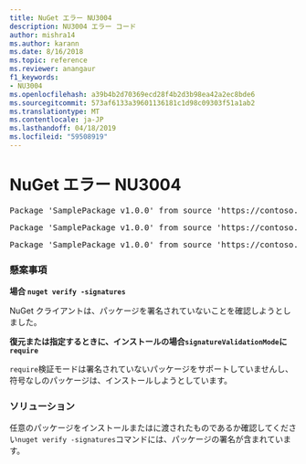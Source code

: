 ```yaml
---
title: NuGet エラー NU3004
description: NU3004 エラー コード
author: mishra14
ms.author: karann
ms.date: 8/16/2018
ms.topic: reference
ms.reviewer: anangaur
f1_keywords:
- NU3004
ms.openlocfilehash: a39b4b2d70369ecd28f4b2d3b98ea42a2ec8bde6
ms.sourcegitcommit: 573af6133a39601136181c1d98c09303f51a1ab2
ms.translationtype: MT
ms.contentlocale: ja-JP
ms.lasthandoff: 04/18/2019
ms.locfileid: "59508919"
---
```

# <a name="nuget-error-nu3004"></a>NuGet エラー NU3004

<pre>Package 'SamplePackage v1.0.0' from source 'https://contoso.com/index.json': The package is not signed.</pre>
<pre>Package 'SamplePackage v1.0.0' from source 'https://contoso.com/index.json': signatureValidationMode is set to require, so packages are allowed only if signed by trusted signers; however, this package is unsigned.</pre>
<pre>Package 'SamplePackage v1.0.0' from source 'https://contoso.com/index.json': This repository indicated that all its packages are repository signed; however, this package is unsigned.</pre>

### <a name="issue"></a>懸案事項

**場合 `nuget verify -signatures`**

NuGet クライアントは、パッケージを署名されていないことを確認しようとしました。

**復元または指定するときに、インストールの場合`signatureValidationMode`に `require`**

`require`検証モードは署名されていないパッケージをサポートしていませんし、符号なしのパッケージは、インストールしようとしています。

### <a name="solution"></a>ソリューション

任意のパッケージをインストールまたはに渡されたものであるか確認してください`nuget verify -signatures`コマンドには、パッケージの署名が含まれています。

